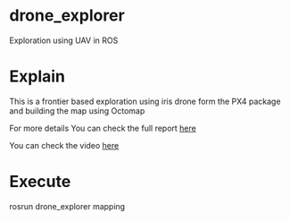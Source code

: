 # drone_explorer
Exploration using UAV in ROS

# Explain

This is a frontier based exploration using iris drone form the PX4 package and building the map using
Octomap

For more details You can check the full report  [here](https://drive.google.com/file/d/1FAURn1JG06RQMs7Zly73yV8BzjOC1cBH/view?usp=sharing)

You can check the video [here](https://youtu.be/lmGbVFeafbY)

# Execute

rosrun drone_explorer mapping
